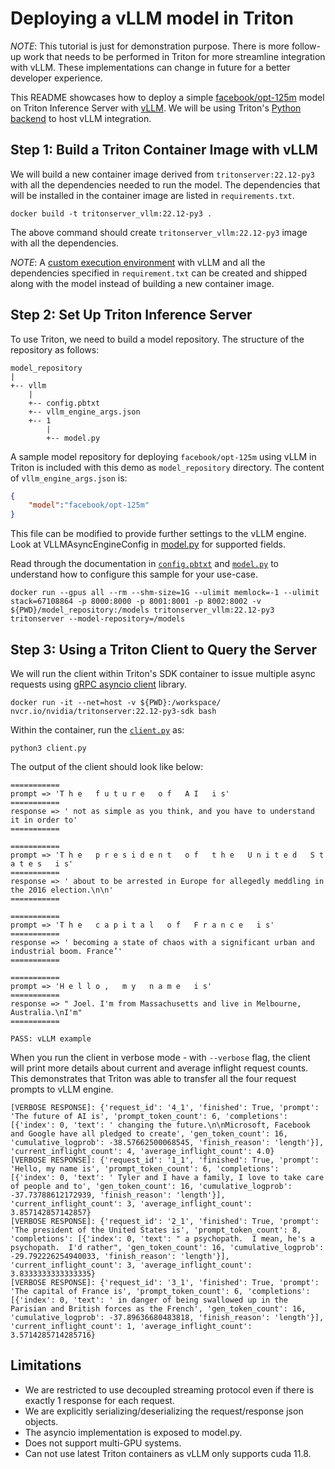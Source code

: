 <!--
# Copyright 2023, NVIDIA CORPORATION & AFFILIATES. All rights reserved.
#
# Redistribution and use in source and binary forms, with or without
# modification, are permitted provided that the following conditions
# are met:
#  * Redistributions of source code must retain the above copyright
#    notice, this list of conditions and the following disclaimer.
#  * Redistributions in binary form must reproduce the above copyright
#    notice, this list of conditions and the following disclaimer in the
#    documentation and/or other materials provided with the distribution.
#  * Neither the name of NVIDIA CORPORATION nor the names of its
#    contributors may be used to endorse or promote products derived
#    from this software without specific prior written permission.
#
# THIS SOFTWARE IS PROVIDED BY THE COPYRIGHT HOLDERS ``AS IS'' AND ANY
# EXPRESS OR IMPLIED WARRANTIES, INCLUDING, BUT NOT LIMITED TO, THE
# IMPLIED WARRANTIES OF MERCHANTABILITY AND FITNESS FOR A PARTICULAR
# PURPOSE ARE DISCLAIMED.  IN NO EVENT SHALL THE COPYRIGHT OWNER OR
# CONTRIBUTORS BE LIABLE FOR ANY DIRECT, INDIRECT, INCIDENTAL, SPECIAL,
# EXEMPLARY, OR CONSEQUENTIAL DAMAGES (INCLUDING, BUT NOT LIMITED TO,
# PROCUREMENT OF SUBSTITUTE GOODS OR SERVICES; LOSS OF USE, DATA, OR
# PROFITS; OR BUSINESS INTERRUPTION) HOWEVER CAUSED AND ON ANY THEORY
# OF LIABILITY, WHETHER IN CONTRACT, STRICT LIABILITY, OR TORT
# (INCLUDING NEGLIGENCE OR OTHERWISE) ARISING IN ANY WAY OUT OF THE USE
# OF THIS SOFTWARE, EVEN IF ADVISED OF THE POSSIBILITY OF SUCH DAMAGE.
-->


# Deploying a vLLM model in Triton

*NOTE*: This tutorial is just for demonstration purpose. There is more follow-up work
that needs to be performed in Triton for more streamline integration with vLLM.
These implementations can change in future for a better developer experience.

This README showcases how to deploy a simple [facebook/opt-125m](https://huggingface.co/facebook/opt-125m) model on Triton Inference Server with [vLLM](https://github.com/vllm-project/vllm). We will be using Triton's [Python backend](https://github.com/triton-inference-server/python_backend) to host vLLM integration.

## Step 1: Build a Triton Container Image with vLLM


We will build a new container image derived from `tritonserver:22.12-py3` with all the dependencies needed to run the model.
The dependencies that will be installed in the container image are listed in `requirements.txt`.

```
docker build -t tritonserver_vllm:22.12-py3 .
```

The above command should create `tritonserver_vllm:22.12-py3` image with all the dependencies.

*NOTE*: A [custom execution environment](https://github.com/triton-inference-server/python_backend#creating-custom-execution-environments) with vLLM and all the dependencies
specified in `requirement.txt` can be created and shipped along with the model instead of
building a new container image.

## Step 2: Set Up Triton Inference Server

To use Triton, we need to build a model repository. The structure of the repository as follows:
```
model_repository
|
+-- vllm
    |
    +-- config.pbtxt
    +-- vllm_engine_args.json
    +-- 1
        |
        +-- model.py
```

A sample model repository for deploying `facebook/opt-125m` using vLLM in Triton is included with this demo as `model_repository` directory. The content of `vllm_engine_args.json` is:

```json
{
    "model":"facebook/opt-125m"
}
```
This file can be modified to provide further settings to the vLLM engine. Look at VLLMAsyncEngineConfig in [model.py](model_repository/vllm/1/model.py) for supported fields.

Read through the documentation in [`config.pbtxt`](model_repository/vllm/config.pbtxt) and [`model.py`](model_repository/vllm/1/model.py) to
understand how to configure this sample for your use-case.


```
docker run --gpus all --rm --shm-size=1G --ulimit memlock=-1 --ulimit stack=67108864 -p 8000:8000 -p 8001:8001 -p 8002:8002 -v ${PWD}/model_repository:/models tritonserver_vllm:22.12-py3 tritonserver --model-repository=/models
```



## Step 3: Using a Triton Client to Query the Server

We will run the client within Triton's SDK container to issue multiple async requests using
[gRPC asyncio client](https://github.com/triton-inference-server/client/blob/main/src/python/library/tritonclient/grpc/aio/__init__.py)
library.

```
docker run -it --net=host -v ${PWD}:/workspace/ nvcr.io/nvidia/tritonserver:22.12-py3-sdk bash
```

Within the container, run the [`client.py`](client.py) as:

```
python3 client.py

```

The output of the client should look like below:
```
===========
prompt => 'T h e   f u t u r e   o f   A I   i s'
===========
response => ' not as simple as you think, and you have to understand it in order to'
===========

===========
prompt => 'T h e   p r e s i d e n t   o f   t h e   U n i t e d   S t a t e s   i s'
===========
response => ' about to be arrested in Europe for allegedly meddling in the 2016 election.\n\n'
===========

===========
prompt => 'T h e   c a p i t a l   o f   F r a n c e   i s'
===========
response => ' becoming a state of chaos with a significant urban and industrial boom. France’'
===========

===========
prompt => 'H e l l o ,   m y   n a m e   i s'
===========
response => " Joel. I'm from Massachusetts and live in Melbourne, Australia.\nI'm"
===========

PASS: vLLM example

```

When you run the client in verbose mode - with `--verbose` flag, the client will print more details about current and average inflight request counts. This demonstrates that Triton was able to transfer all the four request prompts to vLLM engine.

```
[VERBOSE RESPONSE]: {'request_id': '4_1', 'finished': True, 'prompt': 'The future of AI is', 'prompt_token_count': 6, 'completions': [{'index': 0, 'text': ' changing the future.\n\nMicrosoft, Facebook and Google have all pledged to create', 'gen_token_count': 16, 'cumulative_logprob': -38.57662500068545, 'finish_reason': 'length'}], 'current_inflight_count': 4, 'average_inflight_count': 4.0}
[VERBOSE RESPONSE]: {'request_id': '1_1', 'finished': True, 'prompt': 'Hello, my name is', 'prompt_token_count': 6, 'completions': [{'index': 0, 'text': ' Tyler and I have a family, I love to take care of people and to', 'gen_token_count': 16, 'cumulative_logprob': -37.73788612172939, 'finish_reason': 'length'}], 'current_inflight_count': 3, 'average_inflight_count': 3.857142857142857}
[VERBOSE RESPONSE]: {'request_id': '2_1', 'finished': True, 'prompt': 'The president of the United States is', 'prompt_token_count': 8, 'completions': [{'index': 0, 'text': " a psychopath.  I mean, he's a psychopath.  I'd rather", 'gen_token_count': 16, 'cumulative_logprob': -29.792226254940033, 'finish_reason': 'length'}], 'current_inflight_count': 3, 'average_inflight_count': 3.8333333333333335}
[VERBOSE RESPONSE]: {'request_id': '3_1', 'finished': True, 'prompt': 'The capital of France is', 'prompt_token_count': 6, 'completions': [{'index': 0, 'text': ' in danger of being swallowed up in the Parisian and British forces as the French', 'gen_token_count': 16, 'cumulative_logprob': -37.89636680483818, 'finish_reason': 'length'}], 'current_inflight_count': 1, 'average_inflight_count': 3.5714285714285716}

```

## Limitations

- We are restricted to use decoupled streaming protocol even if there is exactly 1 response for each request.
- We are explicitly serializing/deserializing the request/response json objects.
- The asyncio implementation is exposed to model.py.
- Does not support multi-GPU systems.
- Can not use latest Triton containers as vLLM only supports cuda 11.8.
